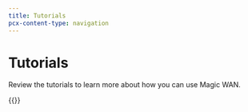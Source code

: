 ```yaml
---
title: Tutorials
pcx-content-type: navigation
---
```


# Tutorials

Review the tutorials to learn more about how you can use Magic WAN.

{{<directory-listing>}}
